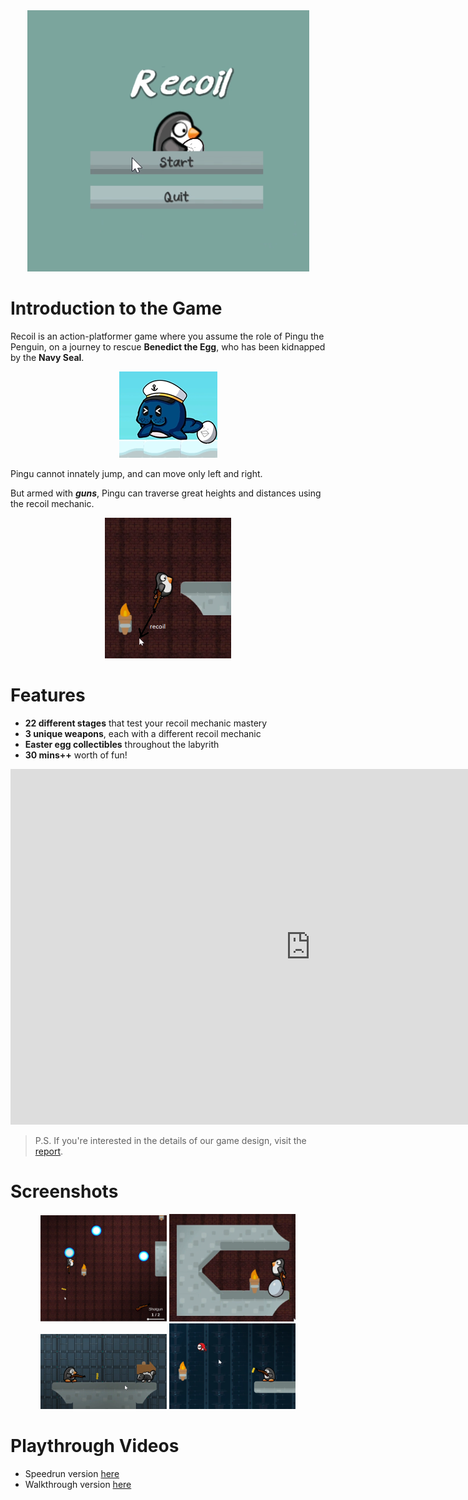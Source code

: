 <link href="style.css" rel="stylesheet"
>
<div align="center">
    <img src="screenshots/v1.0/main_menu.png"></img>
</div>

# Introduction to the Game

<div class="section">

Recoil is an action-platformer game where you assume the role of Pingu the Penguin, on a journey to rescue **Benedict the Egg**, who has been kidnapped by the **Navy Seal**.

<div align="center">
<img src="screenshots\v1.0\seal_with_benedict.png">
</div>
</div>

<div class="section">

Pingu cannot innately jump, and can move only left and right.

But armed with **_guns_**, Pingu can traverse great heights and distances using the recoil mechanic.

<div align="center">
<img style="max-width:40%; align-self:center;" src="screenshots/v1.0/Recoil_example.png" />
</div>

</div>

# Features

<div class="section">

- **22 different stages** that test your recoil mechanic mastery
- **3 unique weapons**, each with a different recoil mechanic
- **Easter egg collectibles** throughout the labyrith
- **30 mins++** worth of fun!
</div>

<iframe src="https://docs.google.com/presentation/d/e/2PACX-1vQFQ5V24Kf21UT13KwYKII_u5fMjBHDwYlm7RuOL2R71W9lvnPlBW68L_oItyH55JE4pRXMBPcGga8a/embed?start=true&loop=false&delayms=5000" frameborder="0" width="960" height="569" allowfullscreen="true" mozallowfullscreen="true" webkitallowfullscreen="true"></iframe>

> P.S. If you're interested in the details of our game design, visit the [report](REPORT.docx).

# Screenshots

<div align="center" style="justify-content: center;">
<img style="max-width:40%" src="screenshots/v1.0/energy_cores.png" />
<img style="max-width:40%" src="screenshots/v1.0/Egg_Pickup.png" />
<img style="max-width:40%" src="screenshots/v1.0/enemy.png" />
<img style="max-width:40%" src="screenshots/v1.0/enemy2.png" />
</div>

# Playthrough Videos

<div class="section">

- Speedrun version [here](https://www.youtube.com/watch?v=2_mM3nSqtXs)
- Walkthrough version [here](https://www.youtube.com/)

</div>
